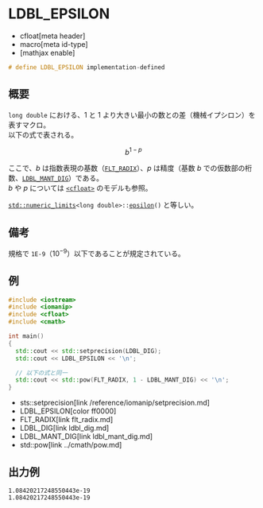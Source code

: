# LDBL_EPSILON
* cfloat[meta header]
* macro[meta id-type]
* [mathjax enable]

```cpp
# define LDBL_EPSILON implementation-defined
```

## 概要
`long double` における、$1$ と $1$ より大きい最小の数との差（機械イプシロン）を表すマクロ。  
以下の式で表される。

$$
b^{1-p}
$$

ここで、$b$ は指数表現の基数（[`FLT_RADIX`](flt_radix.md)）、$p$ は精度（基数 $b$ での仮数部の桁数、[`LDBL_MANT_DIG`](ldbl_mant_dig.md)）である。  
$b$ や $p$ については [`<cfloat>`](../cfloat.md) のモデルも参照。

[`std::numeric_limits`](/reference/limits/numeric_limits.md)`<long double>::`[`epsilon`](/reference/limits/numeric_limits/epsilon.md)`()` と等しい。

## 備考
規格で `1E-9`（$10^{-9}$）以下であることが規定されている。


## 例
```cpp example
#include <iostream>
#include <iomanip>
#include <cfloat>
#include <cmath>

int main()
{
  std::cout << std::setprecision(LDBL_DIG);
  std::cout << LDBL_EPSILON << '\n';

  // 以下の式と同一
  std::cout << std::pow(FLT_RADIX, 1 - LDBL_MANT_DIG) << '\n';
}
```
* sts::setprecision[link /reference/iomanip/setprecision.md]
* LDBL_EPSILON[color ff0000]
* FLT_RADIX[link flt_radix.md]
* LDBL_DIG[link ldbl_dig.md]
* LDBL_MANT_DIG[link ldbl_mant_dig.md]
* std::pow[link ../cmath/pow.md]

## 出力例
```
1.08420217248550443e-19
1.08420217248550443e-19
```
